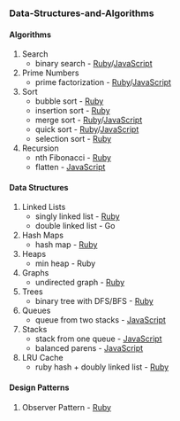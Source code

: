 ### Data-Structures-and-Algorithms


#### Algorithms

1. Search
   * binary search - [Ruby][2]/[JavaScript][6]
2. Prime Numbers
   * prime factorization - [Ruby][1]/[JavaScript][5]
3. Sort
   * bubble sort - [Ruby][11]
   * insertion sort - [Ruby][3]
   * merge sort - [Ruby][4]/[JavaScript][13]
   * quick sort - [Ruby][7]/[JavaScript][14]
   * selection sort - [Ruby][10]
4. Recursion
   * nth Fibonacci - [Ruby][8]
   * flatten - [JavaScript][9]

#### Data Structures

1. Linked Lists
   * singly linked list - [Ruby][12]
   * double linked list - Go
2. Hash Maps
   * hash map - [Ruby][15]
3. Heaps
   * min heap - Ruby
3. Graphs
   * undirected graph - [Ruby][19]
4. Trees
   * binary tree with DFS/BFS - [Ruby][20]
5. Queues
   * queue from two stacks - [JavaScript][16]
6. Stacks
   * stack from one queue - [JavaScript][17]
   * balanced parens - [JavaScript][18]
7. LRU Cache
   * ruby hash + doubly linked list - [Ruby][21]

#### Design Patterns

1. Observer Pattern - [Ruby][22]

[22]: https://github.com/gabrie30/Data-Structures-and-Algorithms/blob/master/lib/design_patterns/observer_pattern.rb
[21]: https://github.com/gabrie30/Data-Structures-and-Algorithms/blob/master/lib/data_structures/lru_cache/lru_cache.rb
[20]: https://github.com/gabrie30/Data-Structures-and-Algorithms/blob/master/lib/data_structures/trees/binary_tree_dfs_bfs.rb
[19]: https://github.com/gabrie30/Data-Structures-and-Algorithms/blob/master/lib/data_structures/graphs/undirected_graph.rb
[18]: https://github.com/gabrie30/Data-Structures-and-Algorithms/blob/master/lib/data_structures/stacks/balanced_parens.js
[17]: https://github.com/gabrie30/Data-Structures-and-Algorithms/blob/master/lib/data_structures/stacks/stack_from_queue.js
[16]: https://github.com/gabrie30/Data-Structures-and-Algorithms/blob/master/lib/data_structures/queues/queue_from_two_stacks.js
[15]: https://github.com/gabrie30/Data-Structures-and-Algorithms/blob/master/lib/data_structures/hash_map/hash_map.rb
[14]: https://github.com/gabrie30/Data-Structures-and-Algorithms/blob/master/lib/algorithms/sort/quick_sort.js
[13]: https://github.com/gabrie30/Data-Structures-and-Algorithms/blob/master/lib/algorithms/sort/merge_sort.js
[12]: https://github.com/gabrie30/Data-Structures-and-Algorithms/blob/master/lib/data_structures/linked_list/singly_linked_list.rb
[1]: https://github.com/gabrie30/Data-Structures-and-Algorithms/blob/master/lib/algorithms/prime_numbers/prime_factorization.rb
[2]: https://github.com/gabrie30/Data-Structures-and-Algorithms/blob/master/lib/algorithms/search/binary_search.rb
[3]: https://github.com/gabrie30/Data-Structures-and-Algorithms/blob/master/lib/algorithms/sort/insertion_sort.rb
[4]: https://github.com/gabrie30/Data-Structures-and-Algorithms/blob/master/lib/algorithms/sort/merge_sort.rb
[5]: https://github.com/gabrie30/Data-Structures-and-Algorithms/blob/master/lib/algorithms/prime_numbers/prime_factorization.js
[6]: https://github.com/gabrie30/Data-Structures-and-Algorithms/blob/master/lib/algorithms/search/binary_search.js
[7]: https://github.com/gabrie30/Data-Structures-and-Algorithms/blob/master/lib/algorithms/sort/quick_sort.rb
[8]: https://github.com/gabrie30/Data-Structures-and-Algorithms/blob/master/lib/algorithms/recursion/nth_fibonacci.rb
[9]: https://github.com/gabrie30/Data-Structures-and-Algorithms/blob/master/lib/algorithms/recursion/flatten.js
[10]: https://github.com/gabrie30/Data-Structures-and-Algorithms/blob/master/lib/algorithms/sort/selection_sort.rb
[11]: https://github.com/gabrie30/Data-Structures-and-Algorithms/blob/master/lib/algorithms/sort/bubble_sort.rb
